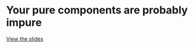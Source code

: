 # Your pure components are probably impure

[View the slides](https://mattriley.github.io/react-pure-components-with-closures-xero-5-apr-2022)
